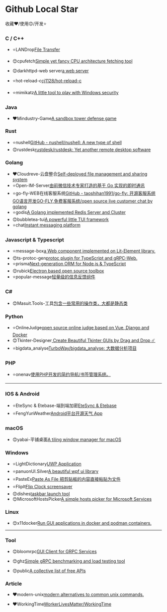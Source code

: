 # Github Local Star

收藏❤️/使用😊/开发⭐

### C / C++

* ⭐LANDrop[File Transfer](https://github.com/LANDrop)

* 😊cpufetch[Simple yet fancy CPU architecture fetching tool](https://github.com/Dr-Noob/cpufetch)

* 😊darkhttpd-web server[a web server](https://github.com/emikulic/darkhttpd)

* ⭐hot-reload-c[cj1128/hot-reload-c](https://github.com/cj1128/hot-reload-c)

* ⭐mimikatz[A little tool to play with Windows security](https://github.com/gentilkiwi/mimikatz)

### Java

* ❤️Mindustry-Game[A sandbox tower defense game](https://github.com/Anuken/Mindustry)

### Rust

* ⭐nushell[GitHub - nushell/nushell: A new type of shell](https://github.com/nushell/nushell)
* 😊rustdesk[rustdesk/rustdesk: Yet another remote desktop software](https://github.com/rustdesk/rustdesk)

### Golang

* ❤️Cloudreve-云盘整合[Self-deployed file management and sharing system](https://github.com/cloudreve/Cloudreve)
* ⭐Open-IM-Server[由前微信技术专家打造的基于 Go 实现的即时通讯](https://github.com/OpenIMSDK/Open-IM-Server)
* ⭐go-fly-WEB在线客服系统[GitHub - taoshihan1991/go-fly: 开源客服系统GO语言开发GO-FLY,免费客服系统/open source live customer chat by golang](https://github.com/taoshihan1991/go-fly)
* ⭐godis[A Golang implemented Redis Server and Cluster](https://github.com/HDT3213/godis)
* 😊bubbletea-tui[A powerful little TUI framework](https://github.com/charmbracelet/bubbletea)
* ⭐chat[Instant messaging platform](https://github.com/tinode/chat)

### Javascript & Typescript

* ⭐message-box[a Web component implemented on Lit-Element library. ](https://github.com/kingcc/message-box)
* 😊ts-protoc-gen[protoc plugin for TypeScript and gRPC-Web. ](https://github.com/improbable-eng/ts-protoc-gen)
* ⭐prisma[Next-generation ORM for Node.js & TypeScript](https://github.com/prisma/prisma)
* 😊rubick[Electron based open source toolbox](https://github.com/rubickCenter/rubick)
* ⭐popular-message[轻量级的信息反馈组件](https://github.com/nihaojob/popular-message)

### C#

* 😊Masuit.Tools-工具[包含一些常用的操作类，大都是静态类 ](https://github.com/ldqk/Masuit.Tools)

### Python

* ⭐OnlineJudge[open source online judge based on Vue, Django and Docker](https://github.com/QingdaoU/OnlineJudge)
* 😊Tkinter-Designer[ Create Beautiful Tkinter GUIs by Drag and Drop ☄️ ](https://github.com/ParthJadhav/Tkinter-Designer)
* ⭐bigdata_analyse[TurboWay/bigdata_analyse: 大数据分析项目 ](https://github.com/TurboWay/bigdata_analyse)

### PHP

* ⭐onenav[使用PHP开发的简约导航/书签管理系统。 ](https://github.com/helloxz/onenav)

---

### IOS & Android

* ⭐EteSync & Etebase-端到端加密[EteSync & Etebase ](https://github.com/etesync)
* ⭐FengYunWeather[Android平台开源天气 App](https://github.com/wdsqjq/FengYunWeather)

### macOS

* 😊yabai-平铺桌面[A tiling window manager for macOS](https://github.com/koekeishiya/yabai)

### Windows

- ⭐LightDictionary[UWP Application](https://github.com/cyanray/LightDictionary/)
- ⭐panuonUI.Silver[A beautiful wpf ui library](https://github.com/Mochengvia/PanuonUI.Silver)
- ⭐PasteEx[Paste As File 把剪贴板的内容直接粘贴为文件 ](https://github.com/huiyadanli/PasteEx)
- ⭐FlipIt[Flip Clock screensaver ](https://github.com/phaselden/FlipIt)
- 😊dishes[taskbar launch tool](https://github.com/Monoxide/dishes)
- 😊MicrosoftHostsPicker[A simple hosts picker for Microsoft Services](https://github.com/ZeroSimple/MicrosoftHostsPicker)

### Linux

* 😊x11docker[Run GUI applications in docker and podman containers.](https://github.com/mviereck/x11docker)

---

### Tool

* 😊bloomrpc[GUI Client for GRPC Services](https://github.com/uw-labs/bloomrpc)

* 😊ghz[Simple gRPC benchmarking and load testing tool ](https://github.com/bojand/ghz)

* 😊public[A collective list of free APIs ](https://github.com/public-apis/public-apis)

### Article

* ❤️modern-unix[modern alternatives to common unix commands. ](https://github.com/ibraheemdev/modern-unix)

* ❤️WorkingTime[WorkerLivesMatter/WorkingTime ](https://github.com/WorkerLivesMatter/WorkingTime)
